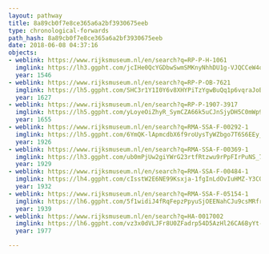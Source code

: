 ```yaml
---
layout: pathway
title: 8a89cb0f7e8ce365a6a2bf3930675eeb
type: chronological-forwards
path_hash: 8a89cb0f7e8ce365a6a2bf3930675eeb
date: 2018-06-08 04:37:16
objects:
- weblink: https://www.rijksmuseum.nl/en/search?q=RP-P-H-1061
  imglink: https://lh3.ggpht.com/jcIHe0QcYGDbwSwmSMKnyNhhDU1g-VJQCCeW4oRCnven1RLLW83PGGTJ0caSondBuHyZ3Yb2-JMsJgBket5Q3rZWz-A=s200
  year: 1546
- weblink: https://www.rijksmuseum.nl/en/search?q=RP-P-OB-7621
  imglink: https://lh5.ggpht.com/SHC3r1Y1I0Y6v8XHYPiTzYgwBuQq1p6vqraJoBjw2CBIeLmUtsOw4XwiPN3R7jzUckbbWwRqRubN2BpG06sP9i4Lp18w=s200
  year: 1627
- weblink: https://www.rijksmuseum.nl/en/search?q=RP-P-1907-3917
  imglink: https://lh5.ggpht.com/yLoyeOiZhyR_SymCZA66k5uCJnSjyDH5C0mWp9ieqe14e_l9-aD5W_F-b67ZOzG0WBpjoeF73NV7TwqqlpBVKXb8GD4=s200
  year: 1655
- weblink: https://www.rijksmuseum.nl/en/search?q=RMA-SSA-F-00292-1
  imglink: https://lh5.ggpht.com/6YmQK-lApmcdbX6f9roUysTyWZbgo7T6S6EEy_bLTu9IrTGDLYJ26Mu8B_-xpX6Gfm-mRUbRny3y_JuKp78v_n3MnQ=s200
  year: 1926
- weblink: https://www.rijksmuseum.nl/en/search?q=RMA-SSA-F-00369-1
  imglink: https://lh3.ggpht.com/ub0mPjUw2giYWrG23rtfRtzwu9rPpFIrPuNS_7e3rXmlcS1hSRyLHbHIwCqVVZTVDsARRKf4y4DAjuynB8e_cUL3jVM=s200
  year: 1929
- weblink: https://www.rijksmuseum.nl/en/search?q=RMA-SSA-F-00484-1
  imglink: https://lh4.ggpht.com/cIsstW2E6NE99Ksxja-1fgInLdOvIuHMZ-Y3COpZvu4bslqwPa2OIx23sTHsDob9r9qQib9Qd_nEOsE41Bk0l2yolWo=s200
  year: 1932
- weblink: https://www.rijksmuseum.nl/en/search?q=RMA-SSA-F-05154-1
  imglink: https://lh6.ggpht.com/5f1widiJ4fRqFepzPpyuSjOEENahCJu9csMRfr21N6GUNjZXUPqDPbG5kCCOC1j0-JfgseRy7N0S7a3L9Sutoyv9FwOY=s200
  year: 1939
- weblink: https://www.rijksmuseum.nl/en/search?q=HA-0017002
  imglink: https://lh6.ggpht.com/vz3x0dVLJFr8U0ZFadrp54D5AzHl26CA6ByYt-fOjmwnnP3Epd6MxFJfQh7iL6RvGQO0XtcgnQVxabDVK8Mz9gNZ67k=s200
  year: 1977

---
```

